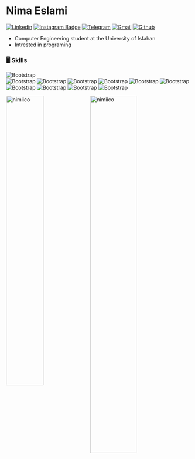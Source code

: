 # Nima Eslami

[![Linkedin](https://img.shields.io/badge/-LinkedIn-blue?style=flat&logo=Linkedin&logoColor=white)](https://www.linkedin.com/in/nima-eslami-49a401285/)
[![Instagram Badge](https://img.shields.io/badge/-Instagram-EF1ABD?logo=instagram&logoColor=white&link=https://instagram.com/_nimaeslami/)](https://www.instagram.com/_nimaeslami/)
[![Telegram](https://img.shields.io/badge/-Telegram-31C8FF?style=flat&logo=Telegram&logoColor=white)](https://t.me/nima_eslami)
[![Gmail](https://img.shields.io/badge/-Gmail-ED0E0E?style=flat&logo=Gmail&logoColor=white)](mailto:nimaeslami206@gmail.com)
[![Github](https://img.shields.io/github/followers/nimiico?label=Follow&style=social)](https://github.com/nimiico)

- Computer Engineering student at the University of Isfahan
- Intrested in programing


### 🖥 Skills

![Bootstrap](https://img.shields.io/badge/-Python-B2A7BA?style=flat-square&logo=Python&logoColor=white&color=3C6AA0&)  
![Bootstrap](https://img.shields.io/badge/-C++-B2A7BA?style=flat-square&logo=C&logoColor=white&color=9FB1C6)
![Bootstrap](https://img.shields.io/badge/-Csharp-B2A7BA?style=flat-square&logo=c-sharp&logoColor=white&color=10B85D)
![Bootstrap](https://img.shields.io/badge/-Unity-05122A?style=flat-square&logo=unity&logoColor=white&color=000000)
![Bootstrap](https://img.shields.io/badge/-Kotlin-05122A?style=flat-square&logo=kotlin&logoColor=white&color=6E3BF7)
![Bootstrap](https://img.shields.io/badge/-Android_Studio-05122A?style=flat-square&logo=androidstudio&logoColor=white&color=2AC643)
![Bootstrap](https://img.shields.io/badge/-HTML-05122A?style=flat-square&logo=html5&logoColor=white&color=E13232)
![Bootstrap](https://img.shields.io/badge/-CSS-05122A?style=flat-square&logo=css3&color=155AFF)
![Bootstrap](https://img.shields.io/badge/-Sass-05122A?style=flat-square&logo=sass&logoColor=white&color=E17DB5)
![Bootstrap](https://img.shields.io/badge/-JavaScript-05122A?style=flat-square&logo=javascript&logoColor=white&color=F8EA0E)
![Bootstrap](https://img.shields.io/badge/-React-05122A?style=flat-square&logo=react&logoColor=white&color=42B5DF)
<div>
  <img width="45%" align="left" src="https://github-readme-stats.vercel.app/api/top-langs?username=nimiico&show_icons=true&locale=en&layout=compact" alt="nimiico" />
  <img width="50%"  src="https://github-readme-streak-stats.herokuapp.com/?user=nimiico&" alt="nimiico" />
</div>
